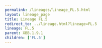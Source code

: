 ```yaml
---
permalink: /lineages/lineage_FL.5.html
layout: lineage_page
title: Lineage FL.5
redirect_to: ../lineage.html?lineage=FL.5
lineage: FL.5
parent: XBB.1.9.1
children: ['FL.5']
---
```


